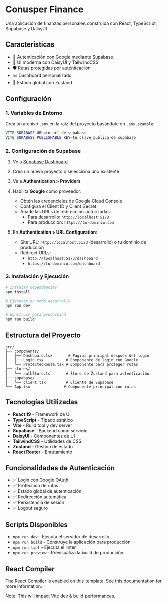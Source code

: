 # Conusper Finance

Una aplicación de finanzas personales construida con React, TypeScript, Supabase y DaisyUI.

## Características

- 🔐 Autenticación con Google mediante Supabase
- 🎨 UI moderna con DaisyUI y TailwindCSS
- 🛡️ Rutas protegidas por autenticación
- 📊 Dashboard personalizado
- 🏪 Estado global con Zustand

## Configuración

### 1. Variables de Entorno

Crea un archivo `.env` en la raíz del proyecto basándote en `.env.example`:

```bash
VITE_SUPABASE_URL=tu_url_de_supabase
VITE_SUPABASE_PUBLISHABLE_KEY=tu_clave_publica_de_supabase
```

### 2. Configuración de Supabase

1. Ve a [Supabase Dashboard](https://supabase.com/dashboard)
2. Crea un nuevo proyecto o selecciona uno existente
3. Ve a **Authentication > Providers**
4. Habilita **Google** como proveedor:
   - Obtén las credenciales de Google Cloud Console
   - Configura el Client ID y Client Secret
   - Añade las URLs de redirección autorizadas:
     - Para desarrollo: `http://localhost:5173`
     - Para producción: `https://tu-dominio.com`

5. En **Authentication > URL Configuration**:
   - Site URL: `http://localhost:5173` (desarrollo) o tu dominio de producción
   - Redirect URLs: 
     - `http://localhost:5173/dashboard`
     - `https://tu-dominio.com/dashboard`

### 3. Instalación y Ejecución

```bash
# Instalar dependencias
npm install

# Ejecutar en modo desarrollo
npm run dev

# Construir para producción
npm run build
```

## Estructura del Proyecto

```
src/
├── components/
│   ├── Dashboard.tsx       # Página principal después del login
│   ├── Login.tsx          # Componente de login con Google
│   └── ProtectedRoute.tsx # Componente para proteger rutas
├── stores/
│   └── authStore.ts       # Store de Zustand para autenticación
├── supabase/
│   └── client.tsx         # Cliente de Supabase
└── App.tsx               # Componente principal con rutas
```

## Tecnologías Utilizadas

- **React 19** - Framework de UI
- **TypeScript** - Tipado estático
- **Vite** - Build tool y dev server
- **Supabase** - Backend como servicio
- **DaisyUI** - Componentes de UI
- **TailwindCSS** - Utilidades de CSS
- **Zustand** - Gestión de estado
- **React Router** - Enrutamiento

## Funcionalidades de Autenticación

- ✅ Login con Google OAuth
- ✅ Protección de rutas
- ✅ Estado global de autenticación
- ✅ Redirección automática
- ✅ Persistencia de sesión
- ✅ Logout seguro

## Scripts Disponibles

- `npm run dev` - Ejecuta el servidor de desarrollo
- `npm run build` - Construye la aplicación para producción
- `npm run lint` - Ejecuta el linter
- `npm run preview` - Previsualiza la build de producción

## React Compiler

The React Compiler is enabled on this template. See [this documentation](https://react.dev/learn/react-compiler) for more information.

Note: This will impact Vite dev & build performances.
